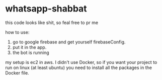 ﻿# whatsapp-shabbat

this code looks like shit, so feal free to pr me

how to use:

1. go to google firebase and get yourself firebaseConfig.
2. put it in the app.
3. the bot is running



my setup is ec2 in aws.
I didn't use Docker, so if you want your project to run on linux (at least ubuntu) you need to install all the packages in the Docker file.



